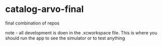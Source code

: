 # catalog-arvo-final
final combination of repos

note - all development is doen in the .xcworkspace file. This is where you should run the app to see the simulator or to test anything
